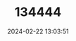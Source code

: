 ---
title: "134444"
category: "Liberonautes nimba"
draft: false
date: 2024-02-22 13:03:51
languages:
  English: ["Nimba Stream Crab"]
---